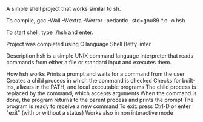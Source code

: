 A simple shell project that works similar to sh.

To compile, gcc -Wall -Wextra -Werror -pedantic -std=gnu89 *.c -o hsh

To start shell, type ./hsh and enter.

Project was completed using
C language
Shell
Betty linter

Description
hsh is a simple UNIX command language interpreter that reads commands from either a file or standard input and executes them.

How hsh works
Prints a prompt and waits for a command from the user
Creates a child process in which the command is checked
Checks for built-ins, aliases in the PATH, and local executable programs
The child process is replaced by the command, which accepts arguments
When the command is done, the program returns to the parent process and prints the prompt
The program is ready to receive a new command
To exit: press Ctrl-D or enter "exit" (with or without a status)
Works also in non interactive mode
